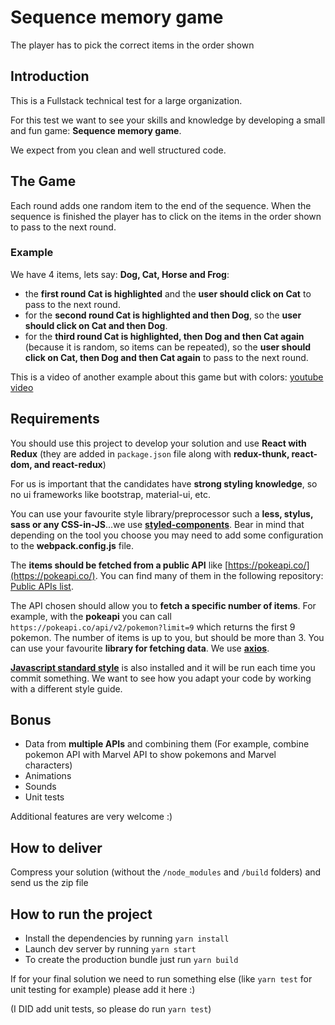 # Sequence memory game

The player has to pick the correct items in the order shown

## Introduction

This is a Fullstack technical test for a large organization.

For this test we want to see your skills and knowledge by developing a small and fun game: **Sequence memory game**.

We expect from you clean and well structured code.

## The Game

Each round adds one random item to the end of the sequence. When the sequence is finished the player has to click on the items in the order shown to pass to the next round.

### Example

We have 4 items, lets say: **Dog, Cat, Horse and Frog**:

* the **first round Cat is highlighted** and the **user should click on Cat** to pass to the next round.
* for the **second round Cat is highlighted and then Dog**, so the **user should click on Cat and then Dog**.
* for the **third round Cat is highlighted, then Dog and then Cat again** (because it is random, so items can be repeated), so the **user should click on Cat, then Dog and then Cat again** to pass to the next round.

This is a video of another example about this game but with colors: [youtube video](https://www.youtube.com/watch?v=1Yqj76Q4jJ4)

## Requirements

You should use this project to develop your solution and use **React with Redux** (they are added in `package.json` file along with **redux-thunk, react-dom, and react-redux**)

For us is important that the candidates have **strong styling knowledge**, so no ui frameworks like bootstrap, material-ui, etc.

You can use your favourite style library/preprocessor such a **less, stylus, sass or any CSS-in-JS**...we use **[styled-components](https://www.styled-components.com/)**. Bear in mind that depending on the tool you choose you may need to add some configuration to the **webpack.config.js** file.

The **items should be fetched from a public API** like [https://pokeapi.co/](https://pokeapi.co/). You can find many of them in the following repository: [Public APIs list](https://github.com/toddmotto/public-apis).

The API chosen should allow you to **fetch a specific number of items**. For example, with the **pokeapi** you can call `https://pokeapi.co/api/v2/pokemon?limit=9` which returns the first 9 pokemon. The number of items is up to you, but should be more than 3. You can use your favourite **library for fetching data**. We use **[axios](https://github.com/axios/axios)**.

**[Javascript standard style](https://standardjs.com/)** is also installed and it will be run each time you commit something. We want to see how you adapt your code by working with a different style guide.

## Bonus

* Data from **multiple APIs** and combining them (For example, combine pokemon API with Marvel API to show pokemons and Marvel characters)
* Animations
* Sounds
* Unit tests

Additional features are very welcome :)

## How to deliver

Compress your solution (without the `/node_modules` and `/build` folders) and send us the zip file

## How to run the project

* Install the dependencies by running `yarn install`
* Launch dev server by running `yarn start`
* To create the production bundle just run `yarn build`

If for your final solution we need to run something else (like `yarn test` for unit testing for example) please add it here :)

(I DID add unit tests, so please do run `yarn test`)
